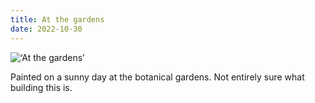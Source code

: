 ```yaml
---
title: At the gardens
date: 2022-10-30
---
```


![‘At the gardens’](/53973A7F-F147-46CB-ADEC-4D01A774C743_1_105_c.jpeg)

Painted on a sunny day at the botanical gardens. Not entirely sure what building this is. 








